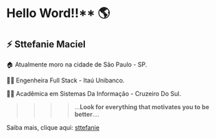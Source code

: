 # Hello Word!!** 	:earth_americas:

:zap:  Sttefanie Maciel 
---

   :house: Atualmente moro na cidade de São Paulo - SP.

 :woman_student: Engenheira Full Stack - Itaú Unibanco.

:woman_student: Acadêmica em Sistemas Da Informação - Cruzeiro Do Sul.

  > > > > ...**Look for everything that motivates you to be better**.... 
 

Saiba mais, clique aqui: <a href="https://sttefanie.github.io/">sttefanie</a>
